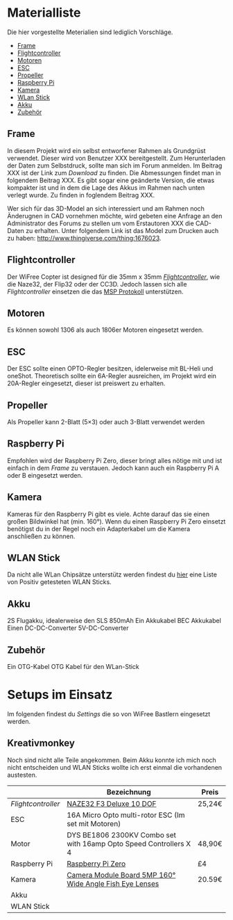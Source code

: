 # Materialliste
Die hier vorgestellte Meterialien sind lediglich Vorschläge. 

* [Frame](material.md#frame)
* [Flightcontroller](material.md#flightcontroller)
* [Motoren](material.md#motoren)
* [ESC](material.md#esc)
* [Propeller](material.md#propeller)
* [Raspberry Pi](material.md#raspberry-pi)
* [Kamera](material.md#kamera)
* [WLan Stick](material.md#wlan-stick)
* [Akku](material.md#akku)
* [Zubehör](material.md#zubehör)


## Frame
In diesem Projekt wird ein selbst entworfener Rahmen als Grundgrüst verwendet. Dieser wird von Benutzer XXX bereitgestellt. Zum Herunterladen der Daten zum Selbstdruck, sollte man sich im Forum anmelden. Im Beitrag XXX ist der Link zum *Download* zu finden. Die Abmessungen findet man in folgendem Beitrag XXX.
Es gibt sogar eine geänderte Version, die etwas kompakter ist und in dem die Lage des Akkus im Rahmen nach unten verlegt wurde. Zu finden in foglendem Beitrag XXX.

Wer sich für das 3D-Model an sich interessiert und am Rahmen noch Änderugnen in CAD vornehmen möchte, wird gebeten eine Anfrage an den Administrator des Forums zu stellen um vom Erstautoren XXX die CAD-Daten zu erhalten.
Unter folgendem Link ist das Model zum Drucken auch zu haben: http://www.thingiverse.com/thing:1676023.

## Flightcontroller
Der WiFree Copter ist designed für die 35mm x 35mm *[Flightcontroller](flightcontroller.md)*, wie die Naze32, der Flip32 oder der CC3D. Jedoch lassen sich alle *Flightcontroller* einsetzen die das [MSP Protokoll](http://www.stefanocottafavi.com/msp-the-multiwii-serial-protocol/) unterstützen. 

## Motoren
Es können sowohl 1306 als auch 1806er Motoren eingesetzt werden. 

## ESC
Der ESC sollte einen OPTO-Regler besitzen, idelerweise mit BL-Heli und oneShot. Theoretisch sollte ein 6A-Regler ausreichen, im Projekt wird ein 20A-Regler eingesetzt, dieser ist preiswert zu erhalten.

## Propeller
Als Propeller kann 2-Blatt (5×3) oder auch 3-Blatt verwendet werden

## Raspberry Pi
Empfohlen wird der Raspberry Pi Zero, dieser bringt alles nötige mit und ist einfach in dem *Frame* zu verstauen. Jedoch kann auch ein Raspberry Pi A oder B eingesetzt werden.

## Kamera
Kameras für den Raspberry Pi gibt es viele. Achte darauf das sie einen großen Bildwinkel hat (min. 160°). Wenn du einen Raspberry Pi Zero einsetzt benötigst du in der Regel noch ein Adapterkabel um die Kamera anschließen zu können.

## WLAN Stick
Da nicht alle WLan Chipsätze unterstütz werden findest du [hier](wifi-kompatibilitaet.md) eine Liste von Positiv getesteten WLAN Sticks.

## Akku
2S Flugakku, idealerweise den SLS 850mAh
Ein Akkukabel BEC Akkukabel
Einen DC-DC-Converter 5V-DC-Converter

## Zubehör
Ein OTG-Kabel OTG Kabel für den WLan-Stick


# Setups im Einsatz
Im folgenden findest du *Settings* die so von WiFree Bastlern eingesetzt werden.

## Kreativmonkey
Noch sind nicht alle Teile angekommen. Beim Akku konnte ich mich noch nicht entscheiden und WLAN Sticks wollte ich erst einmal die vorhandenen austesten.

|  | Bezeichnung | Preis |
| -------- | -------- | -------- |
| *Flightcontroller* | [NAZE32 F3 Deluxe 10 DOF](http://www.banggood.com/de/Upgrade-NAZE32-F3-Flight-Controller-Acro-6-DOF-Deluxe-10-DOF-for-Multirotor-Racing-p-1010232.html) | 25,24€ |
| ESC | 16A Micro Opto multi-rotor ESC (Im set mit Motoren) | |
| Motor | DYS BE1806 2300KV Combo set with 16amp Opto Speed Controllers X 4 | 48,90€ |
| Raspberry Pi | [Raspberry Pi Zero](https://shop.pimoroni.com/products/raspberry-pi-zero) | £4 |
| Kamera | [Camera Module Board 5MP 160° Wide Angle Fish Eye Lenses](http://cgi.ebay.de/ws/eBayISAPI.dll?ViewItem&item=381433696194#ht_7786wt_1276) | 20.59€ |
| Akku | | |
| WLAN Stick | | |
